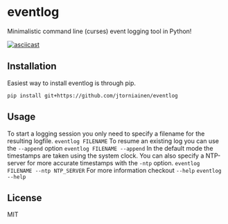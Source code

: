 # eventlog
Minimalistic command line (curses) event logging tool in Python!

[![asciicast](https://asciinema.org/a/6vswglip07nqgkuken5fyew27.png)](https://asciinema.org/a/6vswglip07nqgkuken5fyew27)

Installation
------------
Easiest way to install eventlog is through pip.

	pip install git+https://github.com/jtorniainen/eventlog

Usage
-----
To start a logging session you only need to specify a filename for the resulting logfile.
	```
	eventlog FILENAME
	```
To resume an existing log you can use the `--append` option
	```
	eventlog FILENAME --append
	```
In the default mode the timestamps are taken using the system clock. You can also specify a NTP-server for more accurate timestamps with the `-ntp` option.
	```
	eventlog FILENAME --ntp NTP_SERVER
	```
For more information checkout `--help`
	```
	eventlog --help
	```

License
-------
MIT
